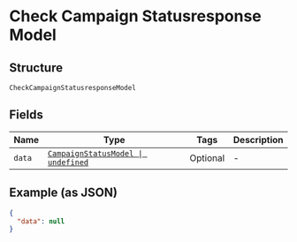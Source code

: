 
# Check Campaign Statusresponse Model

## Structure

`CheckCampaignStatusresponseModel`

## Fields

| Name | Type | Tags | Description |
|  --- | --- | --- | --- |
| `data` | [`CampaignStatusModel \| undefined`](../../doc/models/campaign-status-model.md) | Optional | - |

## Example (as JSON)

```json
{
  "data": null
}
```

